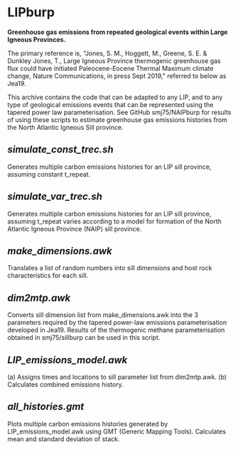 # LIPburp

**Greenhouse gas emissions from repeated geological events within Large Igneous Provinces.**

The primary reference is, "Jones, S. M., Hoggett, M., Greene, S. E. & Dunkley Jones, T.,  Large Igneous Province thermogenic greenhouse gas flux could have initiated Paleocene-Eocene Thermal Maximum climate change, Nature Communications, in press Sept 2019," referred to below as Jea19.

This archive contains the code that can be adapted to any LIP, and to any type of geological emissions events that can be represented using the tapered power law parameterisation.  See GitHub smj75/NAIPburp for results of using these scripts to estimate greenhouse gas emissions histories from the North Atlantic Igneous Sill province.  

## *simulate_const_trec.sh*

Generates multiple carbon emissions histories for an LIP sill province, assuming constant t_repeat. 

## *simulate_var_trec.sh*

Generates multiple carbon emissions histories for an LIP sill province, assuming t_repeat varies according to a model for formation of the North Atlantic Igneous Province (NAIP) sill province.

## *make_dimensions.awk*

Translates a list of random numbers into sill dimensions and host rock characteristics for each sill.  

## *dim2mtp.awk*

Converts sill dimension list from make_dimensions.awk into the 3 parameters required by the tapered power-law emissions parameterisation developed in Jea19.  Results of the thermogenic methane parameterisation obtained in smj75/sillburp can be used in this script.  

## *LIP_emissions_model.awk*

(a) Assigns times and locations to sill parameter list from dim2mtp.awk.
(b) Calculates combined emissions history.

## *all_histories.gmt*

Plots multiple carbon emissions histories generated by LIP_emissions_model.awk using GMT (Generic Mapping Tools).  Calculates mean and standard deviation of stack.  


